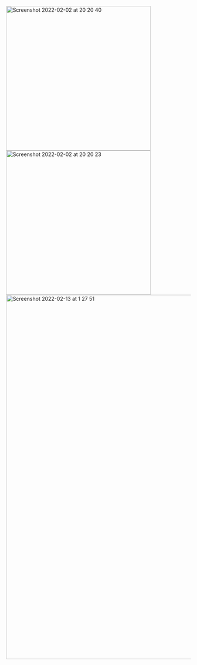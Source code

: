<img width="394" alt="Screenshot 2022-02-02 at 20 20 40" src="https://user-images.githubusercontent.com/89366347/152144370-8f048a5d-801c-4ec8-9d50-428b557e51bd.png">

<img width="394" alt="Screenshot 2022-02-02 at 20 20 23" src="https://user-images.githubusercontent.com/89366347/152144336-0245dccc-18b7-4d86-8108-22bb24e9d0f5.png">

<img width="994" alt="Screenshot 2022-02-13 at 1 27 51" src="https://user-images.githubusercontent.com/89366347/153719505-d0d8af47-df61-4c66-82f1-11a73770f5e7.png">
